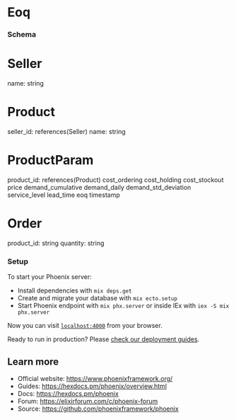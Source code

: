# Eoq

### Schema

Seller
======
name: string

Product
=======
seller_id: references(Seller)
name: string

ProductParam
============
product_id: references(Product)
cost_ordering
cost_holding
cost_stockout
price
demand_cumulative
demand_daily
demand_std_deviation
service_level
lead_time
eoq
timestamp

Order
=====
product_id: string
quantity: string

### Setup

To start your Phoenix server:

  * Install dependencies with `mix deps.get`
  * Create and migrate your database with `mix ecto.setup`
  * Start Phoenix endpoint with `mix phx.server` or inside IEx with `iex -S mix phx.server`

Now you can visit [`localhost:4000`](http://localhost:4000) from your browser.

Ready to run in production? Please [check our deployment guides](https://hexdocs.pm/phoenix/deployment.html).

## Learn more

  * Official website: https://www.phoenixframework.org/
  * Guides: https://hexdocs.pm/phoenix/overview.html
  * Docs: https://hexdocs.pm/phoenix
  * Forum: https://elixirforum.com/c/phoenix-forum
  * Source: https://github.com/phoenixframework/phoenix
